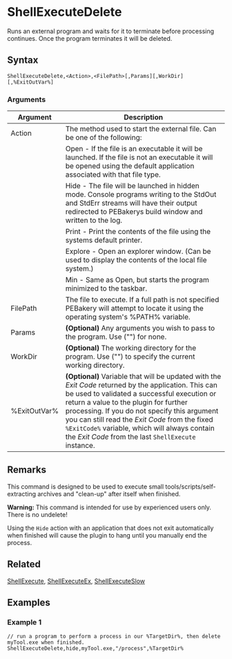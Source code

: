 # ShellExecuteDelete

Runs an external program and waits for it to terminate before processing continues. Once the program terminates it will be deleted.

## Syntax

```pebakery
ShellExecuteDelete,<Action>,<FilePath>[,Params][,WorkDir][,%ExitOutVar%]
```

### Arguments

| Argument | Description |
| --- | --- |
| Action | The method used to start the external file. Can be one of the following: |
|| Open - If the file is an executable it will be launched. If the file is not an executable it will be opened using the default application associated with that file type.  |
|| Hide - The file will be launched in hidden mode. Console programs writing to the StdOut and StdErr streams will have their output redirected to PEBakerys build window and written to the log. |
|| Print - Print the contents of the file using the systems default printer. |
|| Explore - Open an explorer window. (Can be used to display the contents of the local file system.) |
|| Min - Same as Open, but starts the program minimized to the taskbar. |
| FilePath | The file to execute. If a full path is not specified PEBakery will attempt to locate it using the operating system's %PATH% variable. |
| Params | **(Optional)** Any arguments you wish to pass to the program. Use ("") for none. |
| WorkDir | **(Optional)** The working directory for the program. Use ("") to specify the current working directory. |
| %ExitOutVar% | **(Optional)** Variable that will be updated with the *Exit Code* returned by the application. This can be used to validated a successful execution or return a value to the plugin for further processing. If you do not specify this argument you can still read the *Exit Code* from the fixed `%ExitCode%` variable, which will always contain the *Exit Code* from the last `ShellExecute` instance. |

## Remarks

This command is designed to be used to execute small tools/scripts/self-extracting archives and "clean-up" after itself when finished.

**Warning:**
This command is intended for use by experienced users only. There is no undelete!

Using the `Hide` action with an application that does not exit automatically when finished will cause the plugin to hang until you manually end the process.

## Related

[ShellExecute](./ShellExecute.md), [ShellExecuteEx](./ShellExecuteEx.md), [ShellExecuteSlow](./ShellExecuteSlow.md)

## Examples

### Example 1

```pebakery
// run a program to perform a process in our %TargetDir%, then delete myTool.exe when finished.
ShellExecuteDelete,hide,myTool.exe,"/process",%TargetDir%
```